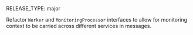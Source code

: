 RELEASE_TYPE: major

Refactor `Worker` and `MonitoringProcessor` interfaces to allow for monitoring context to be carried across different services in messages.